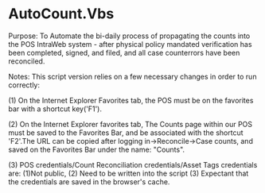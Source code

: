 # AutoCount.Vbs
Purpose: To Automate the bi-daily process 
of propagating the counts into the POS IntraWeb
system - after physical policy mandated verification 
has been completed, signed, and filed, and all case
counterrors have been reconciled.
  
Notes: This script version relies on a few
 necessary changes in order to run correctly: 

(1) On the Internet Explorer Favorites tab,
    the POS must be on the favorites bar with a
    shortcut key('F1'). 

(2) On the Internet Explorer
    favorites tab, The Counts page within our POS
    must be saved to the Favorites Bar, and be
    associated with the shortcut 'F2'.The URL can
    be copied after logging in->Reconcile->Case
    counts, and saved on the Favorites Bar under 
    the name: "Counts".

(3) POS credentials/Count Reconciliation 
    credentials/Asset Tags
    credentials are: 
    (1)Not public,
    (2) Need to be written into the script
    (3) Expectant that the credentials are 
        saved in the browser's cache.  
